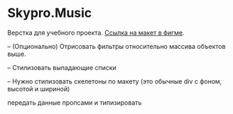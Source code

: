 # Skypro.Music

Верстка для учебного проекта. [Ссылка на макет в фигме](https://www.figma.com/file/XbFmF8JhhuJn0E9C060k8f/%D0%9C%D1%83%D0%B7%D1%8B%D0%BA%D0%B0%D0%BB%D1%8C%D0%BD%D1%8B%D0%B9-%D1%81%D0%B5%D1%80%D0%B2%D0%B8%D1%81?type=design&node-id=8621%3A9&mode=design&t=LFWlP3ewfOpihJBU-1). 

– (Опционально) Отрисовать фильтры относительно массива объектов выше. 

– Стилизовать выпадающие списки

– Нужно стилизовать скелетоны по макету (это обычные div c фоном, высотой и шириной)

передать данные пропсами и типизировать
